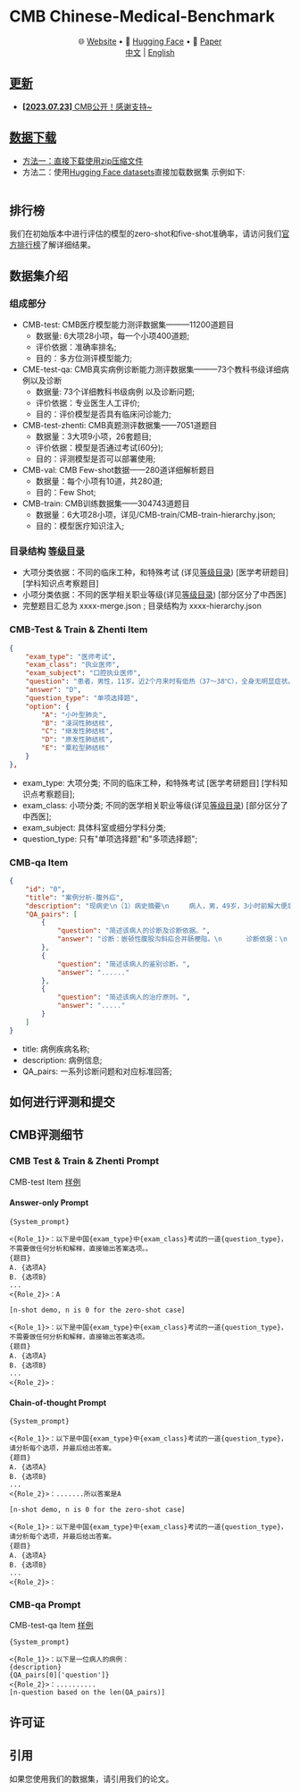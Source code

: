 # CMB Chinese-Medical-Benchmark 
<p align="center">
   🌐 <a href="" target="_blank">Website</a> • 🤗 <a href="" target="_blank">Hugging Face</a> • 📃 <a href="" target="_blank">Paper</a>  <br>  <a href="">   中文</a> | <a href="">English 
</p>

## 更新

* **[2023.07.23]**  CMB公开！感谢支持~


## 数据下载
- 方法一：直接下载使用[zip压缩文件]()
- 方法二：使用[Hugging Face datasets]()直接加载数据集 示例如下:
  ```python
  ```
## 排行榜
我们在初始版本中进行评估的模型的zero-shot和five-shot准确率，请访问我们[官方排行榜]()了解详细结果。


## 数据集介绍
### 组成部分
- CMB-test: CMB医疗模型能力测评数据集———11200道题目
   - 数据量: 6大项28小项，每一个小项400道题;
   - 评价依据：准确率排名;
   - 目的：多方位测评模型能力;
- CME-test-qa: CMB真实病例诊断能力测评数据集———73个教科书级详细病例以及诊断
   - 数据量: 73个详细教科书级病例 以及诊断问题;
   - 评价依据：专业医生人工评价;
   - 目的：评价模型是否具有临床问诊能力;
- CMB-test-zhenti: CMB真题测评数据集——7051道题目
   - 数据量：3大项9小项，26套题目;
   - 评价依据：模型是否通过考试(60分);
   - 目的：评测模型是否可以部署使用;
- CMB-val: CMB Few-shot数据——280道详细解析题目
   - 数据量：每个小项有10道，共280道;
   - 目的：Few Shot;
- CMB-train: CMB训练数据集——304743道题目
   - 数据量：6大项28小项，详见/CMB-train/CMB-train-hierarchy.json;
   - 目的：模型医疗知识注入;

### 目录结构 [等级目录](catalog.md)
- 大项分类依据：不同的临床工种，和特殊考试 (详见[等级目录](catalog.md)) [医学考研题目] [学科知识点考察题目]
- 小项分类依据：不同的医学相关职业等级(详见[等级目录](catalog.md)) [部分区分了中西医] 
- 完整题目汇总为 xxxx-merge.json ; 目录结构为 xxxx-hierarchy.json

### CMB-Test & Train & Zhenti Item 
```json
{
    "exam_type": "医师考试",
    "exam_class": "执业医师",
    "exam_subject": "口腔执业医师",
    "question": "患者，男性，11岁。近2个月来时有低热（37～38℃），全身无明显症状。查体无明显阳性体征。X线检查发现右肺中部有一直径约0.8cm类圆形病灶，边缘稍模糊，肺门淋巴结肿大。此男孩可能患",
    "answer": "D",
    "question_type": "单项选择题",
    "option": {
        "A": "小叶型肺炎",
        "B": "浸润性肺结核",
        "C": "继发性肺结核",
        "D": "原发性肺结核",
        "E": "粟粒型肺结核"
    }
},
```
- exam_type: 大项分类; 不同的临床工种，和特殊考试 [医学考研题目] [学科知识点考察题目];
- exam_class: 小项分类; 不同的医学相关职业等级(详见[等级目录](catalog.md)) [部分区分了中西医];
- exam_subject: 具体科室或细分学科分类; 
- question_type: 只有"单项选择题"和"多项选择题";

### CMB-qa Item 
```json
{
    "id": "0",
    "title": "案例分析-腹外疝",
    "description": "现病史\n（1）病史摘要\n     病人，男，49岁，3小时前解大便后出现右下腹疼痛，右下腹可触及一包块，既往体健。\n（2）主诉\n     右下腹痛并自扪及包块3小时。\n\n体格检查\n体温： T 37.8℃，P 101次／分，呼吸22次/分，BP 100/60mmHg，腹软，未见胃肠型蠕动波，肝脾肋下未及，于右侧腹股沟区可扪及一圆形肿块，约4cm×4cm大小，有压痛、界欠清，且肿块位于腹股沟韧带上内方。\n\n辅助检查\n（1）实验室检查\n     血常规：WBC 5.0×109／L，N 78％。\n     尿常规正常。\n（2）多普勒超声检查\n     沿腹股沟纵切可见一多层分布的混合回声区，宽窄不等，远端膨大，边界整齐，长约4～5cm。\n（3）腹部X线检查\n     可见阶梯状液气平。",
    "QA_pairs": [
        {
            "question": "简述该病人的诊断及诊断依据。",
            "answer": "诊断：嵌顿性腹股沟斜疝合并肠梗阻。\n      诊断依据：\n      ①右下腹痛并自扪及包块3小时；\n      ②有腹胀、呕吐，类似肠梗阻表现；腹部平片可见阶梯状液平，考虑肠梗阻可能；腹部B超考虑， \n腹部包块内可能为肠管可能；\n      ③有轻度毒性反应或是中毒反应，如 T 37.8℃，P 101次／分，白细胞中性分类78％；\n      ④腹股沟区包块位于腹股沟韧带上内方。"
        },
        {
            "question": "简述该病人的鉴别诊断。",
            "answer": "......"
        },
        {
            "question": "简述该病人的治疗原则。",
            "answer": "....."
        }
    ]
}
```
- title: 病例疾病名称;
- description: 病例信息;
- QA_pairs: 一系列诊断问题和对应标准回答;



## 如何进行评测和提交


## CMB评测细节

### CMB Test & Train & Zhenti Prompt
CMB-test Item [样例]()
#### Answer-only Prompt
```
{System_prompt}

<{Role_1}>：以下是中国{exam_type}中{exam_class}考试的一道{question_type}，不需要做任何分析和解释，直接输出答案选项。。
{题目}
A. {选项A}
B. {选项B}
...
<{Role_2}>：A

[n-shot demo, n is 0 for the zero-shot case]

<{Role_1}>：以下是中国{exam_type}中{exam_class}考试的一道{question_type}，不需要做任何分析和解释，直接输出答案选项。
{题目}
A. {选项A}
B. {选项B}
...
<{Role_2}>：
```
#### Chain-of-thought Prompt

```
{System_prompt}

<{Role_1}>：以下是中国{exam_type}中{exam_class}考试的一道{question_type}，请分析每个选项，并最后给出答案。
{题目}
A. {选项A}
B. {选项B}
...
<{Role_2}>：.......所以答案是A

[n-shot demo, n is 0 for the zero-shot case]

<{Role_1}>：以下是中国{exam_type}中{exam_class}考试的一道{question_type}，请分析每个选项，并最后给出答案。
{题目}
A. {选项A}
B. {选项B}
...
<{Role_2}>：
```

### CMB-qa Prompt
CMB-test-qa Item [样例]()
```
{System_prompt}

<{Role_1}>：以下是一位病人的病例：
{description}
{QA_pairs[0]['question']}
<{Role_2}>：..........
[n-question based on the len(QA_pairs)]
```


## 许可证




## 引用

如果您使用我们的数据集，请引用我们的论文。
```

```
